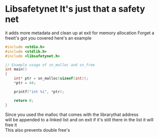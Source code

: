 # Libsafetynet It's just that a safety net
it adds more metadata and clean up at exit for memory allocation
Forget a freeit's got you covered
here's an example

```c
#include <stdio.h>
#include <stdlib.h>
#include <libsafetynet.h>

// Example usage of sn_malloc and sn_free
int main() 
{
    int* ptr = sn_malloc(sizeof(int));
    *ptr = 44;

    printf("int %i", *ptr);

    return 0;
}
```

Since you used the malloc that comes with the librarythat address      
will be appended to a linked list and on exit if it's still there in the list it will free it     
This also prevents double free's    
